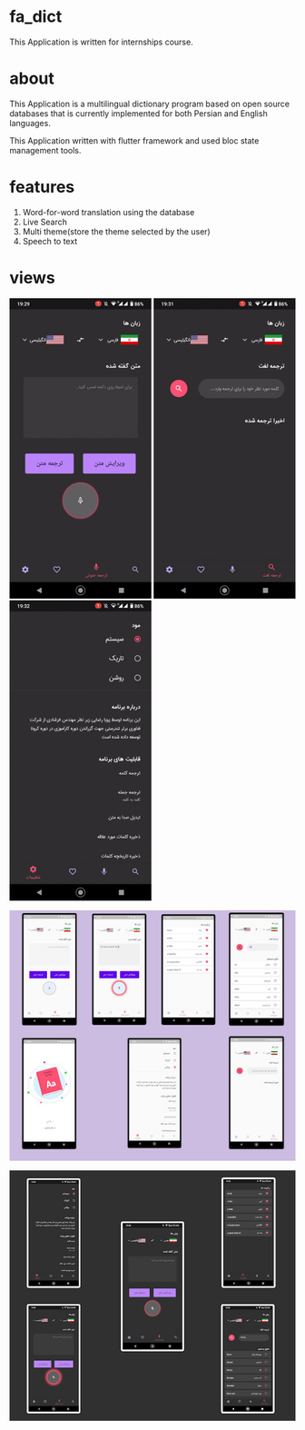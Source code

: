 # fa_dict

This Application is written for internships course.

# about

This Application is a multilingual dictionary program based on open source databases that is currently implemented for both Persian and English languages.

This Application written with flutter framework and used bloc state management tools.

# features

1. Word-for-word translation using the database
2. Live Search
3. Multi theme(store the theme selected by the user)
4. Speech to text

# views


<p float="left">
  <img src="images/voice.gif" width="250" />
  <img src="images/live.gif" width="250" /> 
  <img src="images/theme.gif" width="250" />
</p>

![](images/light.jpg)


![](images/dark.jpg)


